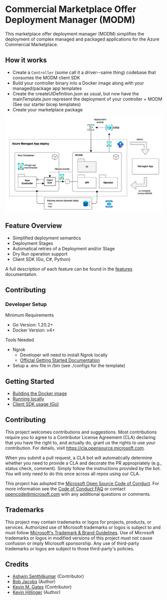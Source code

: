 # Commercial Marketplace Offer Deployment Manager (MODM)

This marketplace offer deployment manager (MODM) simplifies the deployment of complex managed and packaged applications for the Azure Commercial Marketplace.


## How it works

- Create a `Controller` (some call it a driver--same thing) codebase that consumes the MODM client SDK
- Build your controller binary into a Docker image along with your managed/package app templates
- Create the createUIDefinition.json as usual, but now have the mainTemplate.json represent the deployment of your controller + MODM (See our starter bicep templates)
- Create your marketplace package


<img src="https://github.com/microsoft/commercial-marketplace-offer-deploy/blob/main/docs/img/modm-architecture.png?raw=true" />


## Feature Overview

- Simplified deployment semantics
- Deployment Stages
- Automatical retries of a Deployment and/or Stage
- Dry Run operation support
- Client SDK (Go, C#, Python)

A full description of each feature can be found in the [features](./docs/features.md) documentation.


## Contributing

### Developer Setup

Minimum Requirements
* Go Version: 1.20.2+
* Docker Version: v4+

Tools Needed
* Ngrok
  * Developer will need to install Ngrok locally
  * [Officlal Getting Started Documentation](https://ngrok.com/docs/using-ngrok-with/go/)
* Setup a .env file in /bin (see ./configs for the template)

## Getting Started

- [Building the Docker image](./docs/docker-image.md)
- [Running locally](./docs/run-locally.md)
- [Client SDK usage (Go)](./docs/sdk-usage-go.md)

## Contributing

This project welcomes contributions and suggestions.  Most contributions require you to agree to a
Contributor License Agreement (CLA) declaring that you have the right to, and actually do, grant us
the rights to use your contribution. For details, visit https://cla.opensource.microsoft.com.

When you submit a pull request, a CLA bot will automatically determine whether you need to provide
a CLA and decorate the PR appropriately (e.g., status check, comment). Simply follow the instructions
provided by the bot. You will only need to do this once across all repos using our CLA.

This project has adopted the [Microsoft Open Source Code of Conduct](https://opensource.microsoft.com/codeofconduct/).
For more information see the [Code of Conduct FAQ](https://opensource.microsoft.com/codeofconduct/faq/) or
contact [opencode@microsoft.com](mailto:opencode@microsoft.com) with any additional questions or comments.

## Trademarks

This project may contain trademarks or logos for projects, products, or services. Authorized use of Microsoft 
trademarks or logos is subject to and must follow 
[Microsoft's Trademark & Brand Guidelines](https://www.microsoft.com/en-us/legal/intellectualproperty/trademarks/usage/general).
Use of Microsoft trademarks or logos in modified versions of this project must not cause confusion or imply Microsoft sponsorship.
Any use of third-party trademarks or logos are subject to those third-party's policies.

## Credits

- [Ashwin Senthilkumar](https://github.com/ashsenth) (Contributor)
- [Bob Jacobs](https://github.com/bobjac) (Author)
- [Kevin M. Gates](https://github.com/kevinmgates) (Contributor)
- [Kevin Hillinger](https://github.com/kevinhillinger) (Author)